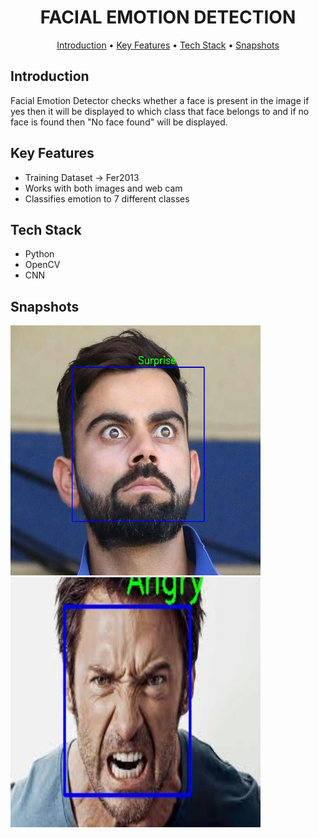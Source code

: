 <h1 align="center">
FACIAL EMOTION DETECTION
</h1>

<p align="center">
  <a href="#introduction">Introduction</a> •
  <a href="#key-features">Key Features</a> •
  <a href="#tech-stack">Tech Stack</a> •
  <a href="#snapshots">Snapshots</a>
</p>

## Introduction
Facial Emotion Detector checks whether a face is present in the image if yes then it will be displayed to which class that face belongs to and if no face is found then "No face found" will be displayed.

## Key Features
- Training Dataset -> Fer2013
- Works with both images and web cam
- Classifies emotion to 7 different classes

## Tech Stack
- Python
- OpenCV
- CNN

## Snapshots
<img src="screenshot2.jpg" width="400" height="400"> 
<img src="screenshot3.jpg" width=400 height=400>

